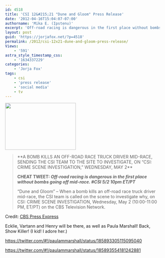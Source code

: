 ```yaml
---
id: 4518
title: 'CSI 12&#215;21 "Dune and Gloom" Press Release'
date: '2012-04-16T15:04:07-07:00'
authorname: 'Mika E. (Ipstenu)'
excerpt: 'Off-road racing is dangerous in the first place without bombs going off mid-race. New CSI on May 2nd.'
layout: post
guid: 'https://jorjafox.net/?p=4518'
permalink: /2012/csi-12x21-dune-and-gloom-press-release/
Views:
    - '591'
astra_style_timestamp_css:
    - '1634337229'
categories:
    - 'Jorja Fox'
tags:
    - csi
    - 'press release'
    - 'social media'
    - tv
---
```


<img class="alignleft size-medium wp-image-4519" title="duneandgloom" src="//static.jorjafox.net/wordpress/2012/04/duneandgloom-230x153.jpg" alt="" width="230" height="153" />
<blockquote>**A BOMB KILLS AN OFF-ROAD RACE TRUCK DRIVER MID-RACE, SENDING THE CSI TEAM TO THE SITE TO INVESTIGATE, ON “CSI: CRIME SCENE INVESTIGATION,” WEDNESDAY, MAY 2**

**CHEAT TWEET: _Off-road racing is dangerous in the first place without bombs going off mid-race. #CSI 5/2 10pm ET/PT_**

“Dune and Gloom” – When a bomb kills an off-road race truck driver mid-race, the CSI team is called on the scene to investigate why, on CSI: CRIME SCENE INVESTIGATION, Wednesday, May 2 (10:00-11:00 PM, ET/PT) on the CBS Television Network.</blockquote>
Credit: <a href="http://www.cbspressexpress.com/cbs-entertainment/shows/csi-crime-scene-investigation/releases/view?id=31419">CBS Press Express</a>

Ecklie, Vartann and Henry will be there, as well as Paula Marshall! Back, Show Killer! (I kid! I adore her.)

https://twitter.com/#!/paulammarshall/status/185893305115095040

https://twitter.com/#!/paulammarshall/status/185893554181242881
